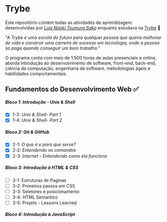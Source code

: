 # Trybe

Este repositório contém todas as atividades de aprendizagem desenvolvidas por _[Luis Naoki Tsumura Sako](https://www.linkedin.com/in/luisnaoki/)_ enquanto estudava na [Trybe](https://www.betrybe.com/) :rocket:

_"A Trybe é uma escola do futuro para qualquer pessoa que queira melhorar de vida e construir uma carreira de sucesso em tecnologia, onde a pessoa só paga quando conseguir um bom trabalho."_

O programa conta com mais de 1.500 horas de aulas presenciais e online, aborda introdução ao desenvolvimento de software, front-end, back-end, ciência da computação, engenharia de software, metodologias ágeis e habilidades comportamentais.

## Fundamentos do Desenvolvimento Web :white_check_mark:

##### Bloco 1: Introdução - Unix & Shell

- [x] 1-3: _Unix & Shell- Part 1_
- [x] 1-4: _Unix & Shell- Part 2_

##### Bloco 2: Git & GitHub

- [x] 2-1: _O que é e para que serve?_
- [x] 2-2: _Entendendo os comandos_
- [x] 2-3: _Internet - Entendendo como ela funciona_

##### Bloco 3: Introdução à HTML & CSS

- [ ]  3-1: Estruturas de Paginas
- [ ]  3-2: Primeiros passos em CSS
- [ ]  3-3: Seletores e posicionamento
- [ ]  3-4: HTML Semantico
- [ ]  3-5: Projeto - Lessons Learned
##### Bloco 4: Introdução à JavaScript